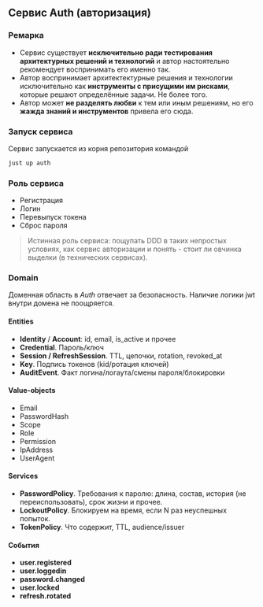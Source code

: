## Сервис Auth (авторизация)

### Ремарка

- Сервис существует **исключительно ради тестирования архитектурных решений и технологий** и автор
настоятельно рекомендует воспринимать его именно так.
- Автор воспринимает архитектектурные решения и технологии исключительно как **инструменты
с присущими им рисками**, которые решают определённые задачи. Не более того.
- Автор может **не разделять любви** к тем или иным решениям, но его **жажда знаний и инструментов** привела его сюда.


### Запуск сервиса

Сервис запускается из корня репозитория командой
```bash
just up auth
```

### Роль сервиса

- Регистрация
- Логин
- Перевыпуск токена
- Сброс пароля

> Истинная роль сервиса: пощупать DDD в таких непростых условиях, как сервис авторизации и понять - стоит
ли овчинка выделки (в технических сервисах).


### Domain

Доменная область в *Auth* отвечает за безопасность. Наличие логики jwt внутри домена не поощряется.

#### Entities

- **Identity** / **Account**: id, email, is_active и прочее
- **Credential**. Пароль/ключ
- **Session / RefreshSession**. TTL, цепочки, rotation, revoked_at
- **Key**. Подпись токенов (kid/ротация ключей)
- **AuditEvent**. Факт логина/логаута/смены пароля/блокировки

#### Value-objects

- Email
- PasswordHash
- Scope
- Role
- Permission
- IpAddress
- UserAgent

#### Services

- **PasswordPolicy**. Требования к паролю: длина, состав,
история (не переиспользовать), срок жизни и прочее.
- **LockoutPolicy**. Блокируем на время, если N раз неуспешных попыток.
- **TokenPolicy**. Что содержит, TTL, audience/issuer

#### События

- **user.registered**
- **user.loggedin**
- **password.changed**
- **user.locked**
- **refresh.rotated**
